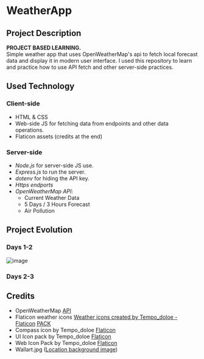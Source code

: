 # WeatherApp

## Project Description
**PROJECT BASED LEARNING.**<br>
Simple weather app that uses OpenWeatherMap's api to fetch local forecast data and display it in modern user interface. I used this repository to learn and practice how to use API fetch and other server-side practices.

## Used Technology
### Client-side
- HTML & CSS
- Web-side JS for fetching data from endpoints and other data operations.
- Flaticon assets (credits at the end)

### Server-side
- *Node.js* for server-side JS use.
- *Express.js* to run the server.
- *dotenv* for hiding the API key.
- *Https endports*
- *OpenWeatherMap API*:
    - Current Weather Data
    - 5 Days / 3 Hours Forecast
    - Air Pollution

## Project Evolution
### Days 1-2
![image](https://github.com/user-attachments/assets/46852020-4b68-47c8-9bcd-6e58fde1b168)

### Days 2-3


## Credits

- OpenWeatherMap <a href="https://openweathermap.org/api">API</a>
- Flaticon weather icons <a href="https://www.flaticon.com/free-icons/weather" title="weather icons">Weather icons created by Tempo_doloe - Flaticon</a> <a href="https://www.flaticon.com/packs/weather-550?word=weather">PACK</a>
- Compass icon by Tempo_doloe <a href="https://www.flaticon.com/free-icon/compass_4724475?term=compass&page=1&position=10&origin=style&related_id=4724475">Flaticon</a>
- UI Icon pack by Tempo_doloe <a href="https://www.flaticon.com/packs/user-interface-1006">Flaticon</a>
- Web Icon Pack by Tempo_doloe <a href="https://www.flaticon.com/packs/web-buttons-20">Flaticon</a>
- Wallart.jpg (<a href="https://www.google.com/url?sa=i&url=https%3A%2F%2Fwww.peakpx.com%2Fen%2Fsearch%3Fq%3Dlandscape%2Bminimal&psig=AOvVaw2EY_an4rSRauY8c9HfMZpD&ust=1724030061046000&source=images&cd=vfe&opi=89978449&ved=0CBQQjRxqFwoTCODCx8yu_YcDFQAAAAAdAAAAABAQ" title="location background image">Location background image</a>)
